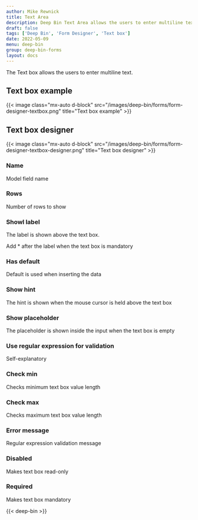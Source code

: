 ```yaml
---
author: Mike Rewnick
title: Text Area
description: Deep Bin Text Area allows the users to enter multiline text
draft: false
tags: ['Deep Bin', 'Form Designer', 'Text box']
date: 2022-05-09
menu: deep-bin
group: deep-bin-forms
layout: docs
---
```


The Text box allows the users to enter multiline text.

## Text box example

{{< image class="mx-auto d-block"  src="/images/deep-bin/forms/form-designer-textbox.png" title="Text box example" >}}

## Text box designer

{{< image class="mx-auto d-block"  src="/images/deep-bin/forms/form-designer-textbox-designer.png" title="Text box designer" >}}

### Name

Model field name

### Rows

Number of rows to show

### Showl label

The label is shown above the text box.

Add \* after the label when the text box is mandatory

### Has default

Default is used when inserting the data

### Show hint

The hint is shown when the mouse cursor is held above the text box

### Show placeholder

The placeholder is shown inside the input when the text box is empty

### Use regular expression for validation

Self-explanatory

### Check min

Checks minimum text box value length

### Check max

Checks maximum text box value length

### Error message

Regular expression validation message

### Disabled

Makes text box read-only

### Required

Makes text box mandatory

{{< deep-bin >}}
